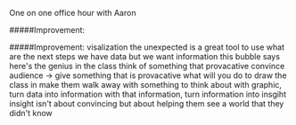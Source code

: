 One on one office hour with Aaron

#####Improvement:

#####Improvement:
visalization
the unexpected is a great tool to use
what are the next steps
we have data but we want information
this bubble says here's the genius in the class
think of something that provacative
convince audience -> give something that is provacative
what will you do to draw the class in 
make them walk away with something to think about
with graphic, turn data into information
with that information, turn information into insgiht
insight isn't about convincing but about helping them see a world that they didn't know
